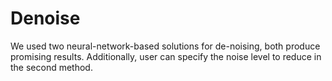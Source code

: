 # Denoise

We used two neural-network-based solutions for de-noising, both produce promising results. Additionally, user can specify the noise level to reduce in the second method.
